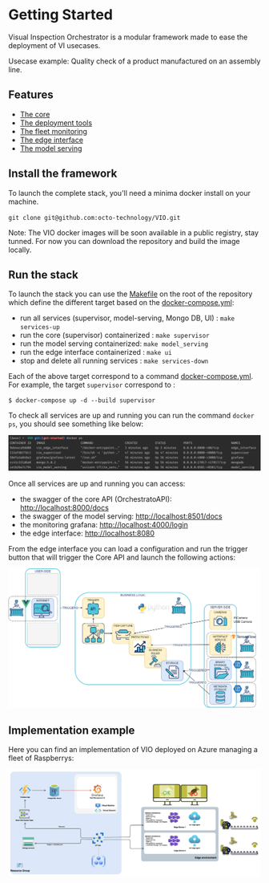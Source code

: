 # Getting Started

Visual Inspection Orchestrator is a modular framework made to ease the deployment of VI usecases.

Usecase example: Quality check of a product manufactured on an assembly line.


## Features

- [The core](supervisor.md) 
- [The deployment tools](deployment.md)
- [The fleet monitoring](monitoring.md)
- [The edge interface](edge_interface.md)
- [The model serving](model_serving.md)


## Install the framework

To launch the complete stack, you'll need a minima docker install on your machine.

`git clone git@github.com:octo-technology/VIO.git`

Note: The VIO docker images will be soon available in a public registry, stay tunned. For now you can download the repository and build the image locally.

## Run the stack

To launch the stack you can use the [Makefile](https://github.com/octo-technology/VIO/blob/main/Makefile) on the root of the repository which define the different target based on the [docker-compose.yml](https://github.com/octo-technology/VIO/blob/main/docker-compose.yml):

- run all services (supervisor, model-serving, Mongo DB, UI) : `make services-up`
- run the core (supervisor) containerized : `make supervisor`
- run the model serving containerized: `make model_serving`
- run the edge interface containerized : `make ui`
- stop and delete all running services : `make services-down`

Each of the above target correspond to a command [docker-compose.yml](https://github.com/octo-technology/VIO/blob/main/docker-compose.yml). For example, the target `supervisor` correspond to :

```shell
$ docker-compose up -d --build supervisor
```

To check all services are up and running you can run the command `docker ps`, you should see something like below:

![stack-up-with-docker](images/stack-up-with-docker.png)

Once all services are up and running you can access:

- the swagger of the core API (OrchestratoAPI): [http://localhost:8000/docs](http://localhost:8000/docs)
- the swagger of the model serving: [http://localhost:8501/docs](http://localhost:8501/docs)
- the monitoring grafana: [http://localhost:4000/login](http://localhost:4000/login)
- the edge interface: [http://localhost:8080](http://localhost:8080)

From the edge interface you can load a configuration and run the trigger button that will trigger the Core API and launch the following actions:

 ![vio-architecture-stack](images/supervisor-actions.png)

## Implementation example

Here you can find an implementation of VIO deployed on Azure managing a fleet of Raspberrys:
 
 ![vio-architecture-stack](images/vio_azure_stack.png)

